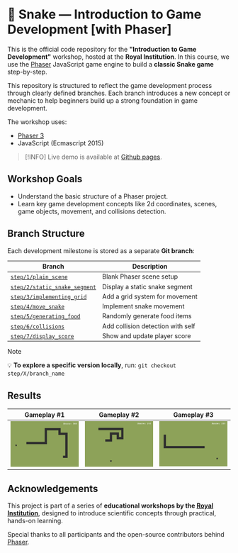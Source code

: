 # 🐍 Snake — Introduction to Game Development [with Phaser]

This is the official code repository for the **"Introduction to Game Development"** workshop, hosted at the **Royal Institution**. In this course, we use the [Phaser](https://phaser.io/) JavaScript game engine to build a **classic Snake game** step-by-step.

This repository is structured to reflect the game development process through clearly defined branches. Each branch introduces a new concept or mechanic to help beginners build up a strong foundation in game development.

The workshop uses:
- [Phaser 3](https://phaser.io/phaser3)
- JavaScript (Ecmascript 2015)

>[!INFO]
>Live demo is available at [Github pages](https://st235.github.io/RoyalInstitution.IntroductionToGameDevelopment/).

## Workshop Goals

- Understand the basic structure of a Phaser project.
- Learn key game development concepts like 2d coordinates, scenes, game objects, movement, and collisions detection.


## Branch Structure

Each development milestone is stored as a separate **Git branch**:

| Branch | Description |
|--------|-------------|
| [`step/1/plain_scene`](https://github.com/st235/RoyalInstitution.IntroductionToGameDevelopment/tree/step/1/plain_scene) | Blank Phaser scene setup |
| [`step/2/static_snake_segment`](https://github.com/st235/RoyalInstitution.IntroductionToGameDevelopment/tree/step/2/static_snake_segment) | Display a static snake segment |
| [`step/3/implementing_grid`](https://github.com/st235/RoyalInstitution.IntroductionToGameDevelopment/tree/step/3/implementing_grid) | Add a grid system for movement |
| [`step/4/move_snake`](https://github.com/st235/RoyalInstitution.IntroductionToGameDevelopment/tree/step/4/move_snake) | Implement snake movement |
| [`step/5/generating_food`](https://github.com/st235/RoyalInstitution.IntroductionToGameDevelopment/tree/step/5/generating_food) | Randomly generate food items |
| [`step/6/collisions`](https://github.com/st235/RoyalInstitution.IntroductionToGameDevelopment/tree/step/6/collisions) | Add collision detection with self |
| [`step/7/display_score`](https://github.com/st235/RoyalInstitution.IntroductionToGameDevelopment/tree/step/7/display_score) | Show and update player score |

> [!NOTE]
> 💡 **To explore a specific version locally**, run:
> `git checkout step/X/branch_name`

## Results

| Gameplay #1 | Gameplay #2 | Gameplay #3 |
| ----- | ----- | ----- |
| ![Gameplay Alt. 1](./assets/game_alt1.png) | ![Gameplay Alt. 2](./assets/game_alt2.png) | ![Gameplay Alt. 3](./assets/game_alt3.png) |


## Acknowledgements

This project is part of a series of **educational workshops by the [Royal Institution](https://www.rigb.org/)**, designed to introduce scientific concepts through practical, hands-on learning.

Special thanks to all participants and the open-source contributors behind [Phaser](https://phaser.io/).
